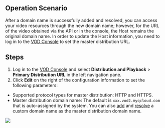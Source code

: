## Operation Scenario
After a domain name is successfully added and resolved, you can access your video resources through the new domain name; however, for the URL of the video obtained via the API or in the console, the Host remains the original domain name. In order to update the Host information, you need to log in to the [VOD Console](https://console.cloud.tencent.com/video/cdnlog) to set the master distribution URL.
## Steps
1. Log in to the [VOD Console](https://console.cloud.tencent.com/video/cdnlog) and select **Distribution and Playback** > **Primary Distribution URL** in the left navigation pane.
2. Click **Edit** on the right of the configuration information to set the following parameters:
 - Supported protocol types for master distribution: HTTP and HTTPS.
 - Master distribution domain name: The default is `xxx.vod2.myqcloud.com` that is auto-assigned by the system. You can also [add]() and [resolve]() a custom domain name as the master distribution domain name.

 ![](https://main.qcloudimg.com/raw/79f80fab63425e219f44a1f663c43870.png)
